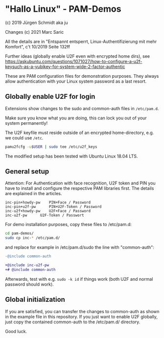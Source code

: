 # "Hallo Linux" - PAM-Demos

(c) 2019 Jürgen Schmidt aka ju

Changes (c) 2021 Marc Saric

All the details are in "Entspannt entsperrt, Linux-Authentifizierung mit mehr Komfort", c't 10/2019 Seite 132ff

Further ideas (globally enable U2F even with encrypted home dirs), see
https://askubuntu.com/questions/1071027/how-to-configure-a-u2f-keysuch-as-a-yubikey-for-system-wide-2-factor-authentic

These are PAM configuration files for demonstration purposes. They always allow authentication with your Linux system password as a last resort.

## Globally enable U2F for login

Extensions show changes to the sudo and common-auth files in ```/etc/pam.d```.

Make sure you know what you are doing, this can lock you out of your system permanently!

The U2F keyfile must reside outside of an encrypted home-directory, e.g. we could use ```/etc```.

```bash
pamu2fcfg -u$USER | sudo tee /etc/u2f_keys
```

The modified setup has been tested with Ubuntu Linux 18.04 LTS.

## General setup

Attention: For Authentication with face recognition, U2F token and PIN you have to install and configure the respective PAM libraries first. The details are explained in the articles.

```tsv
inc-pin+howdy-pw	PIN+Face / Password
inc-pin+u2f-pw		PIN+U2F-Token / Password
inc-u2f+howdy-pw	U2F+Face / Password
inc-u2f-pw		U2F-Token / Passwort
```

For demo installation purposes, copy these files to /etc/pam.d:

```bash
cd pam-demos/
sudo cp inc-* /etc/pam.d/
```

and replace for example in /etc/pam.d/sudo the line with "common-auth":

```diff
-@include common-auth

+@include inc-u2f-pw
+# @include common-auth
```

Afterwards, test with e.g. ```sudo -k id``` if things work (both U2F and normal password should work).

## Global initialization

If you are satisfied, you can transfer the changes to common-auth as shown in the example file in this repository. If you just want to enable U2F globally, just copy the contained common-auth to the /etc/pam.d/ directory.

Good luck.
